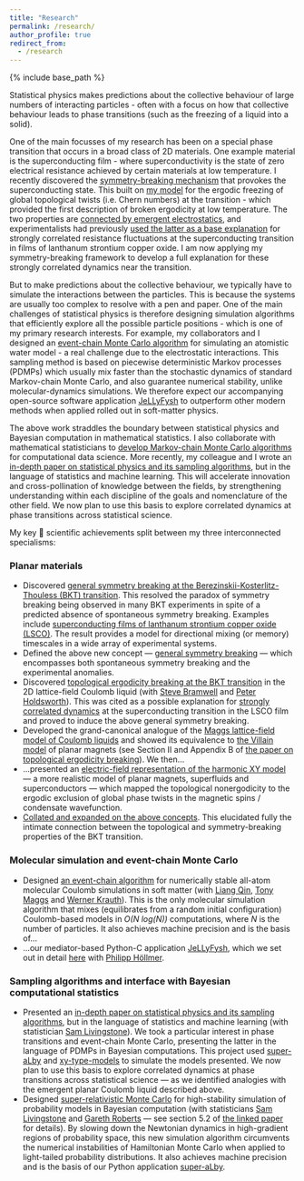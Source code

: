 ```yaml
---
title: "Research"
permalink: /research/
author_profile: true
redirect_from:
  - /research
---
```


{% include base_path %}

Statistical physics makes predictions about the collective behaviour of large numbers of interacting particles - often with a focus on how that collective behaviour leads to phase transitions (such as the freezing of a liquid into a solid).

One of the main focusses of my research has been on a special phase transition that occurs in a broad class of 2D materials.  One example material is the superconducting film - where superconductivity is the state of zero electrical resistance achieved by certain materials at low temperature.  I recently discovered the [symmetry-breaking mechanism](https://doi.org/10.1103/PhysRevB.109.085405) that provokes the superconducting state.  This built on [my model](https://journals.aps.org/prb/abstract/10.1103/PhysRevB.91.155412) for the ergodic freezing of global topological twists (i.e. Chern numbers) at the transition - which provided the first description of broken ergodicity at low temperature.  The two properties are [connected by emergent electrostatics](https://doi.org/10.1088/1367-2630/add7fd), and experimentalists had previously [used the latter as a base explanation](https://journals.aps.org/prb/abstract/10.1103/PhysRevB.94.134503) for strongly correlated resistance fluctuations at the superconducting transition in films of lanthanum strontium copper oxide.  I am now applying my symmetry-breaking framework to develop a full explanation for these strongly correlated dynamics near the transition.

But to make predictions about the collective behaviour, we typically have to simulate the interactions between the particles.  This is because the systems are usually too complex to resolve with a pen and paper.  One of the main challenges of statistical physics is therefore designing simulation algorithms that efficiently explore all the possible particle positions - which is one of my primary research interests.  For example, my collaborators and I designed an [event-chain Monte Carlo algorithm](https://aip.scitation.org/doi/10.1063/1.5036638) for simulating an atomistic water model - a real challenge due to the electrostatic interactions.  This sampling method is based on piecewise deterministic Markov processes (PDMPs) which usually mix faster than the stochastic dynamics of standard Markov-chain Monte Carlo, and also guarantee numerical stability, unlike molecular-dynamics simulations.  We therefore expect our accompanying open-source software application [JeLLyFysh](https://github.com/jellyfysh/JeLLyFysh) to outperform other modern methods when applied rolled out in soft-matter physics.

The above work straddles the boundary between statistical physics and Bayesian computation in mathematical statistics.  I also collaborate with mathematical statisticians to [develop Markov-chain Monte Carlo algorithms](https://arxiv.org/abs/1706.02649) for computational data science.  More recently, my colleague and I wrote an [in-depth paper on statistical physics and its sampling algorithms](https://arxiv.org/abs/2208.04751), but in the language of statistics and machine learning.  This will accelerate innovation and cross-pollination of knowledge between the fields, by strengthening understanding within each discipline of the goals and nomenclature of the other field. We now plan to use this basis to explore correlated dynamics at phase transitions across statistical science.

<!---
My research focuses on the statistical physics of real and emergent Coulomb liquids, where I specialise in:
- Theory and simulation of emergent planar Coulomb liquids, such as magnets, superfluids and superconductors.
- Molecular simulation in soft-matter physics, with a focus on Coulomb liquids, high precision and numerical stability.
- Monte Carlo sampling algorithms in statistical physics and Bayesian computational statistics.
--->

My key 🔑 scientific achievements split between my three interconnected specialisms:

### Planar materials
- Discovered [general symmetry breaking at the Berezinskii-Kosterlitz-Thouless (BKT) transition](https://doi.org/10.1103/PhysRevB.109.085405).  This resolved the paradox of symmetry breaking being observed in many BKT experiments in spite of a predicted absence of spontaneous symmetry breaking.  Examples include [superconducting films of lanthanum strontium copper oxide (LSCO)](https://journals.aps.org/prb/abstract/10.1103/PhysRevB.94.134503).  The result provides a model for directional mixing (or memory) timescales in a wide array of experimental systems.
- Defined the above new concept — [general symmetry breaking](https://doi.org/10.1103/PhysRevB.109.085405) — which encompasses both spontaneous symmetry breaking and the experimental anomalies.
- Discovered [topological ergodicity breaking at the BKT transition](https://journals.aps.org/prb/abstract/10.1103/PhysRevB.91.155412) in the 2D lattice-field Coulomb liquid (with [Steve Bramwell](https://www.ucl.ac.uk/physics-astronomy/people/professor-steven-bramwell) and [Peter Holdsworth](http://www.ens-lyon.fr/en/research/honors-and-awards/peter-holdsworth-physicist-laboratoire-de-physique)).  This was cited as a possible explanation for [strongly correlated dynamics](https://journals.aps.org/prb/abstract/10.1103/PhysRevB.94.134503) at the superconducting transition in the LSCO film and proved to induce the above general symmetry breaking.
- Developed the grand-canonical analogue of the [Maggs lattice-field model of Coulomb liquids](https://doi.org/10.1103/PhysRevLett.88.196402) and showed its equivalence to [the Villain model](https://doi.org/10.1051/jphys:01975003606058100) of planar magnets (see Section II and Appendix B of [the paper on topological ergodicity breaking](https://journals.aps.org/prb/abstract/10.1103/PhysRevB.91.155412)).  We then...
- ...presented an [electric-field representation of the harmonic XY model](https://doi.org/10.1088/1361-648X/aa523f) — a more realistic model of planar magnets, superfluids and superconductors — which mapped the topological nonergodicity to the ergodic exclusion of global phase twists in the magnetic spins / condensate wavefunction.
- [Collated and expanded on the above concepts](https://arxiv.org/abs/2412.12186).  This elucidated fully the intimate connection between the topological and symmetry-breaking properties of the BKT transition.

### Molecular simulation and event-chain Monte Carlo
- Designed [an event-chain algorithm](https://doi.org/10.1063/1.5036638) for numerically stable all-atom molecular Coulomb simulations in soft matter (with [Liang Qin](https://scholar.google.com/citations?user=rGW6nKUAAAAJ), [Tony Maggs](https://turner.pct.espci.fr/~amaggs/index2.html) and [Werner Krauth](http://www.lps.ens.fr/~krauth/index.php/Main_Page)).  This is the only molecular simulation algorithm that mixes (equilibrates from a random initial configuration) Coulomb-based models in *O(N log(N))* computations, where *N* is the number of particles.  It also achieves machine precision and is the basis of...
- ...our mediator-based Python-C application [JeLLyFysh](https://github.com/jellyfysh/JeLLyFysh), which we set out in detail [here](https://doi.org/10.1016/j.cpc.2020.107168) with [Philipp Höllmer](https://scholar.google.com/citations?user=TzZkSGMAAAAJ&hl=fr&oi=sra).

### Sampling algorithms and interface with Bayesian computational statistics
- Presented an [in-depth paper on statistical physics and its sampling algorithms](https://arxiv.org/abs/2208.04751), but in the language of statistics and machine learning (with statistician [Sam Livingstone](https://www.ucl.ac.uk/statistics/department-information/staff/dr-samuel-livingstone)).  We took a particular interest in phase transitions and event-chain Monte Carlo, presenting the latter in the language of PDMPs in Bayesian computations.  This project used [super-aLby](https://github.com/michaelfaulkner/super-aLby) and [xy-type-models](https://github.com/michaelfaulkner/xy-type-models) to simulate the models presented.  We now plan to use this basis to explore correlated dynamics at phase transitions across statistical science — as we identified analogies with the emergent planar Coulomb liquid described above.
- Designed [super-relativistic Monte Carlo](https://doi.org/10.1093/biomet/asz013) for high-stability simulation of probability models in Bayesian computation (with statisticians [Sam Livingstone](https://www.ucl.ac.uk/statistics/department-information/staff/dr-samuel-livingstone) and [Gareth Roberts](https://warwick.ac.uk/fac/sci/statistics/staff/academic-research/roberts/) — see section 5.2 of [the linked paper](https://doi.org/10.1093/biomet/asz013) for details).  By slowing down the Newtonian dynamics in high-gradient regions of probability space, this new simulation algorithm circumvents the numerical instabilities of Hamiltonian Monte Carlo when applied to light-tailed probability distributions.  It also achieves machine precision and is the basis of our Python application [super-aLby](https://github.com/michaelfaulkner/super-aLby).
